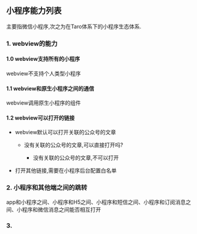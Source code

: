 ## 小程序能力列表

主要指微信小程序,次之为在Taro体系下的小程序生态体系.

### 1. webview的能力

#### 1.0 webview支持所有的小程序

webview不支持个人类型小程序

#### 1.1 webview和原生小程序之间的通信

webview调用原生小程序的组件

#### 1.2 webview可以打开的链接

- webview默认可以打开关联的公众号的文章

    - 没有关联的公众号的文章,可以直接打开吗?

        - 没有关联的公众号的文章,不可以打开

- 打开其他链接,需要在小程序后台配置白名单

### 2. 小程序和其他端之间的跳转

app和小程序之间、小程序和H5之间、小程序和短信之间、小程序和订阅消息之间、小程序和微信消息之间能否相互打开

### 3. 